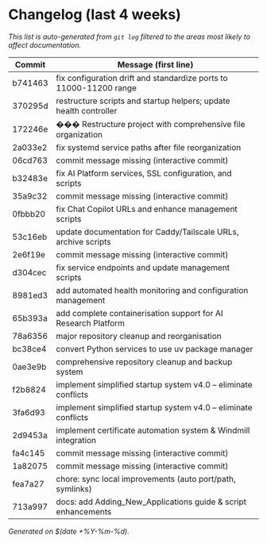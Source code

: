 # Changelog (last 4 weeks)

_This list is auto-generated from `git log` filtered to the areas most likely to affect documentation._

Commit | Message (first line)
---|---
b741463 | fix configuration drift and standardize ports to 11000-11200 range
370295d | restructure scripts and startup helpers; update health controller
172246e | ���️ Restructure project with comprehensive file organization
2a033e2 | fix systemd service paths after file reorganization
06cd763 | commit message missing (interactive commit)
b32483e | fix AI Platform services, SSL configuration, and scripts
35a9c32 | commit message missing (interactive commit)
0fbbb20 | fix Chat Copilot URLs and enhance management scripts
53c16eb | update documentation for Caddy/Tailscale URLs, archive scripts
2e6f19e | commit message missing (interactive commit)
d304cec | fix service endpoints and update management scripts
8981ed3 | add automated health monitoring and configuration management
65b393a | add complete containerisation support for AI Research Platform
78a6356 | major repository cleanup and reorganisation
bc38ce4 | convert Python services to use uv package manager
0ae3e9b | comprehensive repository cleanup and backup system
f2b8824 | implement simplified startup system v4.0 – eliminate conflicts
3fa6d93 | implement simplified startup system v4.0 – eliminate conflicts
2d9453a | implement certificate automation system & Windmill integration
fa4c145 | commit message missing (interactive commit)
1a82075 | commit message missing (interactive commit)
fea7a27 | chore: sync local improvements (auto port/path, symlinks)
713a997 | docs: add Adding_New_Applications guide & script enhancements

*Generated on $(date +%Y-%m-%d).* 